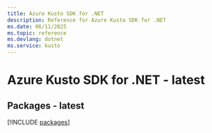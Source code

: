 ```yaml
---
title: Azure Kusto SDK for .NET
description: Reference for Azure Kusto SDK for .NET
ms.date: 06/11/2025
ms.topic: reference
ms.devlang: dotnet
ms.service: kusto
---
```

# Azure Kusto SDK for .NET - latest
## Packages - latest
[!INCLUDE [packages](kusto-index.md)]